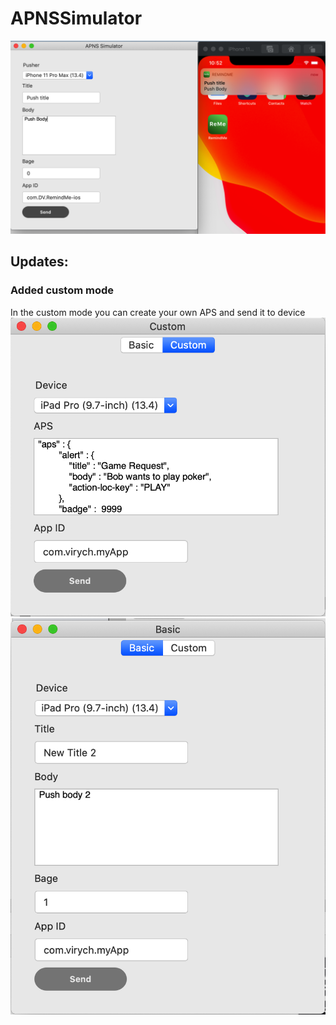 # APNSSimulator
![image](Screenshot-1.png)

## Updates: 
### Added custom mode
In the custom mode you can create your own APS and send it to device 
![image](custom.png) ![image](basic.png)
